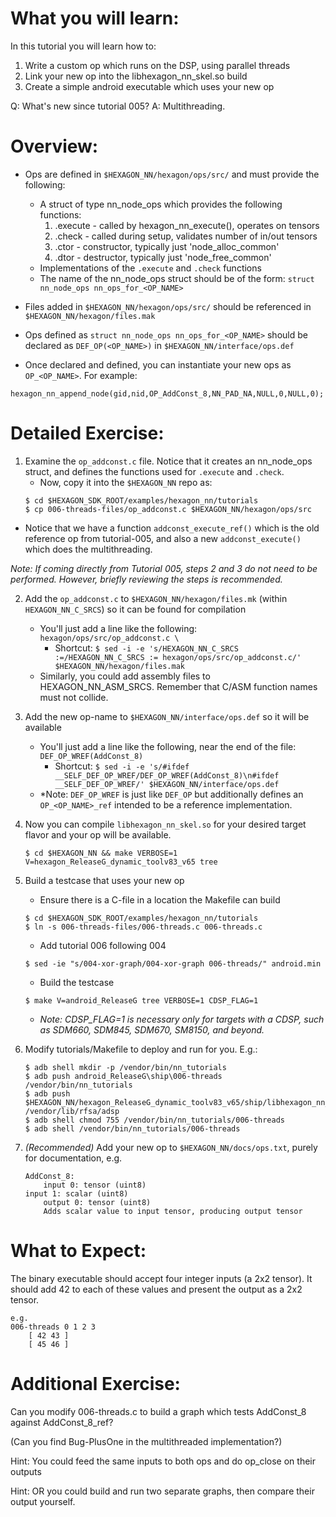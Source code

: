 # What you will learn:
In this tutorial you will learn how to:
1) Write a custom op which runs on the DSP, using parallel threads
2) Link your new op into the libhexagon_nn_skel.so build
3) Create a simple android executable which uses your new op

Q: What's new since tutorial 005?
A: Multithreading.


# Overview:
* Ops are defined in `$HEXAGON_NN/hexagon/ops/src/` and must provide the following:
    * A struct of type nn_node_ops which provides the following functions:
        1) .execute - called by hexagon_nn_execute(), operates on tensors
        2) .check - called during setup, validates number of in/out tensors
        3) .ctor - constructor, typically just 'node_alloc_common'
        4) .dtor - destructor, typically just 'node_free_common'
    * Implementations of the `.execute` and `.check` functions
    * The name of the nn_node_ops struct should be of the form: `struct nn_node_ops nn_ops_for_<OP_NAME>`

* Files added in `$HEXAGON_NN/hexagon/ops/src/` should be referenced in `$HEXAGON_NN/hexagon/files.mak`

* Ops defined as `struct nn_node_ops nn_ops_for_<OP_NAME>` should be declared as `DEF_OP(<OP_NAME>)` in `$HEXAGON_NN/interface/ops.def`

* Once declared and defined, you can instantiate your new ops as `OP_<OP_NAME>`. For example: 
```
hexagon_nn_append_node(gid,nid,OP_AddConst_8,NN_PAD_NA,NULL,0,NULL,0);
```

# Detailed Exercise:
1) Examine the `op_addconst.c` file.  Notice that it creates an nn_node_ops struct, and defines the functions used for `.execute` and `.check`.
    * Now, copy it into the `$HEXAGON_NN` repo as:
    ```
    $ cd $HEXAGON_SDK_ROOT/examples/hexagon_nn/tutorials
    $ cp 006-threads-files/op_addconst.c $HEXAGON_NN/hexagon/ops/src
    ```

* Notice that we have a function `addconst_execute_ref()` which is the old reference op from tutorial-005, and also a new `addconst_execute()` which does the multithreading.

*Note: If coming directly from Tutorial 005, steps 2 and 3 do not need to be performed. However, briefly reviewing the steps is recommended.*

2) Add the `op_addconst.c` to `$HEXAGON_NN/hexagon/files.mk` (within `HEXAGON_NN_C_SRCS`) so it can be found for compilation
    * You'll just add a line like the following: `hexagon/ops/src/op_addconst.c \`
    	* Shortcut: `$ sed -i -e 's/HEXAGON_NN_C_SRCS :=/HEXAGON_NN_C_SRCS := hexagon/ops/src/op_addconst.c/' $HEXAGON_NN/hexagon/files.mak`
    * Similarly, you could add assembly files to HEXAGON_NN_ASM_SRCS.  Remember that C/ASM function names must not collide.

3) Add the new op-name to `$HEXAGON_NN/interface/ops.def` so it will be available
    * You'll just add a line like the following, near the end of the file: `DEF_OP_WREF(AddConst_8)`
        * Shortcut: `$ sed -i -e 's/#ifdef __SELF_DEF_OP_WREF/DEF_OP_WREF(AddConst_8)\n#ifdef __SELF_DEF_OP_WREF/' $HEXAGON_NN/interface/ops.def`
    * *Note: `DEF_OP_WREF` is just like `DEF_OP` but additionally defines an `OP_<OP_NAME>_ref` intended to be a reference implementation.
    
4) Now you can compile `libhexagon_nn_skel.so` for your desired target flavor and your op will be available.
    ```
    $ cd $HEXAGON_NN && make VERBOSE=1 V=hexagon_ReleaseG_dynamic_toolv83_v65 tree
    ```
5) Build a testcase that uses your new op
    * Ensure there is a C-file in a location the Makefile can build
    ```
    $ cd $HEXAGON_SDK_ROOT/examples/hexagon_nn/tutorials
    $ ln -s 006-threads-files/006-threads.c 006-threads.c
    ```
    
    * Add tutorial 006 following 004
    ```
    $ sed -ie "s/004-xor-graph/004-xor-graph 006-threads/" android.min
    ```
    
    * Build the testcase
    ```
    $ make V=android_ReleaseG tree VERBOSE=1 CDSP_FLAG=1
    ```
    
    * *Note: CDSP_FLAG=1 is necessary only for targets with a CDSP, such as SDM660, SDM845, SDM670, SM8150, and beyond.*
    
    
6) Modify tutorials/Makefile to deploy and run for you.  E.g.:
    ```
    $ adb shell mkdir -p /vendor/bin/nn_tutorials
    $ adb push android_ReleaseG\ship\006-threads /vendor/bin/nn_tutorials
    $ adb push $HEXAGON_NN/hexagon_ReleaseG_dynamic_toolv83_v65/ship/libhexagon_nn_skel.so /vendor/lib/rfsa/adsp
    $ adb shell chmod 755 /vendor/bin/nn_tutorials/006-threads
    $ adb shell /vendor/bin/nn_tutorials/006-threads
    ```
7) *(Recommended)* Add your new op to `$HEXAGON_NN/docs/ops.txt`, purely for documentation, e.g.
    ```
    AddConst_8:
    	input 0: tensor (uint8)
	input 1: scalar (uint8)
    	output 0: tensor (uint8)
    	Adds scalar value to input tensor, producing output tensor
    ```


# What to Expect:
The binary executable should accept four integer inputs (a 2x2 tensor).
It should add 42 to each of these values and present the output as a 2x2 tensor.
```
e.g.
006-threads 0 1 2 3
    [ 42 43 ] 
    [ 45 46 ]
```


# Additional Exercise:
Can you modify 006-threads.c to build a graph which tests AddConst_8 against AddConst_8_ref?

(Can you find Bug-PlusOne in the multithreaded implementation?)

Hint: You could feed the same inputs to both ops and do op_close on their outputs

Hint: OR you could build and run two separate graphs, then compare their output yourself.

